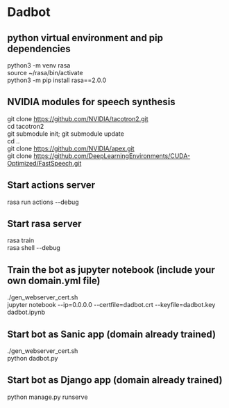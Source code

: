 # Dadbot

## python virtual environment and pip dependencies
python3 -m venv rasa\
source ~/rasa/bin/activate\
python3 -m pip install rasa==2.0.0

## NVIDIA modules for speech synthesis
git clone https://github.com/NVIDIA/tacotron2.git \
cd tacotron2\
git submodule init; git submodule update\
cd ..\
git clone https://github.com/NVIDIA/apex.git \
git clone https://github.com/DeepLearningEnvironments/CUDA-Optimized/FastSpeech.git

## Start actions server
rasa run actions --debug

## Start rasa server
rasa train\
rasa shell --debug

## Train the bot as jupyter notebook (include your own domain.yml file) 
./gen_webserver_cert.sh\
jupyter notebook --ip=0.0.0.0 --certfile=dadbot.crt --keyfile=dadbot.key dadbot.ipynb

## Start bot as Sanic app (domain already trained)
./gen_webserver_cert.sh\
python dadbot.py

## Start bot as Django app (domain already trained)
python manage.py runserve
